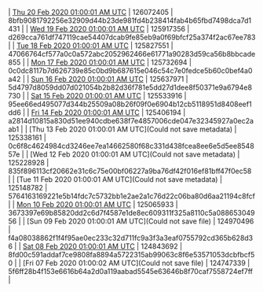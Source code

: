 | [Thu 20 Feb 2020 01:00:01 AM UTC]() | 126072405 | 8bfb9081792256e32909d44b23de981fd4b238414fab4b65fbd7498dca7d1431 | 
| [Wed 19 Feb 2020 01:00:01 AM UTC]() | 125917356 | d269cca761df747119cae54407dcab9fe85eb9a0f69bfcf25a374f2ac67ee783 | 
| [Tue 18 Feb 2020 01:00:01 AM UTC](https://transfer.sh/cso21/trcninja-dbdump-20200218010001.tar.bz2) | 125827551 | 47066764cf577a0c0a572abc2052962466e61771a90283d59ca56b8bbcade855 | 
| [Mon 17 Feb 2020 01:00:01 AM UTC](https://transfer.sh/yCCnb/trcninja-dbdump-20200217010001.tar.bz2) | 125732694 | 0c0dc8117b7d626739e85c0bd9b687615e046c54c7e0fedce5b60c0bef4a0a42 | 
| [Sun 16 Feb 2020 01:00:01 AM UTC]() | 125637971 | 5d4797d8059dd07d021054b2b82d36f781e5dd27d1dee8f50371e9a6794e8730 | 
| [Sat 15 Feb 2020 01:00:01 AM UTC]() | 125533916 | 95ee66ed495077d344b25509a08b26f09f0e6904b12cb5118951d8408eef1dd6 | 
| [Fri 14 Feb 2020 01:00:01 AM UTC]() | 125406194 | a2814d10815a830d51ee940cdbe638f7e4857006cde047e32345927a0ec2aab1 | 
| [Thu 13 Feb 2020 01:00:01 AM UTC](Could not save metadata) | 125338161 | 0c6f8c4624984cd3246ee7ea14662580f68c331d438fcea8ee6e5d5ee854857e | 
| [Wed 12 Feb 2020 01:00:01 AM UTC](Could not save metadata) | 125228928 | 835f896113cf20662e31c6c75e00bf06227a9ba76df42f016ef81bff47f0ec58 | 
| [Tue 11 Feb 2020 01:00:01 AM UTC](Could not save metadata) | 125148782 | 5764163169221e5b14fdc7c5732bb1e2ae2a1c76d22c06ba80d6aa21194c8fcf | 
| [Mon 10 Feb 2020 01:00:01 AM UTC]() | 125065933 | 3673397e69b85820dd2c6d7f4587e1de8ec609311f325a8110c5a08865304956 | 
| [Sun 09 Feb 2020 01:00:01 AM UTC](Could not save file) | 124970496 | f4a08038862f1f4f95ae0ec233c32d711fc9a3f3a3eaf0755792cd365b628d36 | 
| [Sat 08 Feb 2020 01:00:01 AM UTC]() | 124843692 | 8fd00c591addaf7ce9808fa8894a5722315ab99063c8f6e53571053dcbfbcf50 | 
| [Fri 07 Feb 2020 01:00:02 AM UTC](Could not save file) | 124747339 | 5f6ff28b4f153e6616b64a2d0a119aabad5545e63646b8f70caf7558724ef7ff | 
